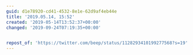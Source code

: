 ```yaml
---
guid: d1e78920-cd41-4532-8e1e-62d9af4eb44e
title: '2019.05.14, 15:52'
created: '2019-05-14T13:52:37+00:00'
changed: '2019-09-24T07:19:35+00:00'


repost_of: 'https://twitter.com/beep/status/1128293410199277568?s=19'
---
```


